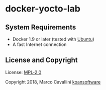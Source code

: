# docker-yocto-lab


System Requirements
-------------------

* Docker 1.9 or later (tested with [Ubuntu](http://www.ubuntu.com/))
* A fast Internet connection

License and Copyright
---------------------

License: [MPL-2.0](LICENSE)

Copyright 2018, Marco Cavallini [koansoftware](https://github.com/koansoftware)

